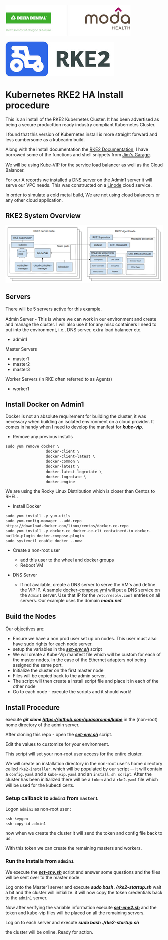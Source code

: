 
![Moda Logo](/assets/img/moda.jpg)

![RKE2 Logo](/assets/img/rke2.jpg)

# Kubernetes RKE2 HA Install procedure

This is an install of the RKE2 Kubernetes Cluster. It has been advertised as being a secure producttion ready industry compliant 
Kubernetes Cluster.

I found that this version of Kubernetes install is more straight forward and less cumbersome as a kubeadm build. 


Along with the install documentation the [RKE2 Documentation](https://docs.rke2.io/), I have borrowed some of the functions and shell snippets from  [Jim's Garage](https://youtube.com/@jims-garage).

We will be using [Kube-VIP](https://kube-vip.io/docs/) for the service load balancer as well as the Cloud Balancer.

For our A records we installed a [DNS server](https://technitium.com/dns/) on the Admin1 server it will serve our VPC needs. This was constructed on a [Linode](https://www.linode.com/) cloud service.

In order to simulate a cold metal build, We are not using cloud balancers or any other cloud application.
## RKE2 System Overview

![RKE2 Overview illustrations](/assets/img/overview.png)
## Servers

There will be 5 servers active for this example.

Admin Server  - This is where we can work in our environment and create and manage the cluster. I will also use it for any misc containers I need to put into the environment, i.e., DNS server, extra load balancer etc. 
- admin1

Master Servers 
- master1
- master2
- master3

Worker Servers (in RKE often referred to as Agents) 
- worker1

## Install Docker on Admin1 
Docker is not an absolute requirement for building the cluster, it was necessary when building an isolated environment on a cloud provider. 
It comes in handy when I need to develop the manifest for ***kube-vip***.

- Remove any previous installs
```
sudo yum remove docker \
                  docker-client \
                  docker-client-latest \
                  docker-common \
                  docker-latest \
                  docker-latest-logrotate \
                  docker-logrotate \
                  docker-engine
```
We are using the Rocky Linux Distribution which is closer than Centos to RHEL.

- Install Docker
```
sudo yum install -y yum-utils
sudo yum-config-manager --add-repo https://download.docker.com/linux/centos/docker-ce.repo
sudo yum install -y docker-ce docker-ce-cli containerd.io docker-buildx-plugin docker-compose-plugin
sudo systemctl enable docker --now

```
 - Create a non-root user

   - add this user to the wheel and docker groups
   - Reboot VM
- DNS Server
   - If not available, create a DNS server to serve the VM's and define the VIP IP. A sample [docker-compose.yml](/docker-compose.yml) will put a DNS service on the `Admin1` server. Use that IP for the `/etc/resolv.conf` entries on all servers. Our example uses the domain ***moda.net***

## Build the Nodes
Our objectives are: 
- Ensure we have a non prod user set up on nodes. This user must also have sudo rights for each node server.
- setup the variables in the [***set-env.sh***](set-env.sh) script
- We will create a Kube-Vip manifest file which will be custom for each of the master nodes. In the case of the Ethernet adapters not being assigned the same port.
- Initialize the cluster on the first master node
- Files will be copied back to the admin server.
- The script will then create a install script file and place it in each of the other node
- Go to each node - execute the scripts and it should work!


## Install Procedure

execute ***git clone https://github.com/quasarcnmi/kube*** in the (non-root) home directory of the admin server.

After cloning this repo - open the [***set-env.sh***](set-env.sh)  script.

Edit the values to customize for your environment.

This script will set your non-root user access for the entire cluster. 

We will create an installation directory in the non-root user's home directory called ```rke2-installer```. which
will be populated by our script -- it will contain a ```config.yaml``` and a ```kube-vip.yaml``` and an ```install.sh script```.
After the cluster has been initialized there will be a ```token``` and a ```rke2.yaml``` file which will be used for  the kubectl 
certs. 

### Setup callback to ```admin1``` from ```master1```

Logon ```admin1``` as non-root user :
```
ssh-keygen 
ssh-copy-id admin1
```
now when we create the cluster it will send the token and config file back to us.

With this token we can create the remaining masters and workers.

### Run the Installs from ```admin1```
We execute the [***set-env.sh***](set-env.sh) script and answer some questions and the files will be sent over to the master node.

Log onto the Master1 server and execute ***sudo bash ./rke2-startup.sh***  wait a bit and the cluster will initialize.
it will now copy the token credentials back to the ```admin1```  server.

Now after verifying the variable information execute [***set-env2.sh***](set-env2.sh) and the token and kube-vip files will be placed on all the remaining servers.

Log on to each server and execute ***sudo bash ./rke2-startup.sh***

the cluster will be online. Ready for action.







